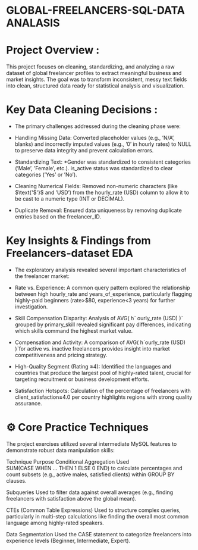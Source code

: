 # GLOBAL-FREELANCERS-SQL-DATA ANALASIS 
# Project Overview :
 This project focuses on cleaning, standardizing, and analyzing a raw dataset of global freelancer profiles to extract meaningful business and market insights. The goal was to transform inconsistent, messy text fields into clean, structured data ready for statistical analysis and visualization.
 # Key Data Cleaning Decisions : 
* The primary challenges addressed during the cleaning phase were:
 
* Handling Missing Data: Converted placeholder values (e.g., ’N/A’, blanks) and incorrectly imputed values (e.g., ’0’ in hourly rates) to NULL to preserve data integrity and prevent calculation errors.

* Standardizing Text:
*Gender was standardized to consistent categories (’Male’, ’Female’, etc.).
is_active status was standardized to clear categories (’Yes’ or ’No’).

* Cleaning Numerical Fields: Removed non-numeric characters (like $\text{'$'}$ and ’USD’) from the hourly_rate (USD) column to allow it to be cast to a numeric type (INT or DECIMAL).

* Duplicate Removal: Ensured data uniqueness by removing duplicate entries based on the freelancer_ID.

# Key Insights & Findings from Freelancers-dataset  EDA
* The exploratory analysis revealed several important characteristics of the freelancer market:

 * Rate vs. Experience: A common query pattern explored the relationship between high hourly_rate and years_of_experience, particularly flagging highly-paid beginners (rate>$80, experience<3 years) for further investigation.

* Skill Compensation Disparity: Analysis of AVG( 
hˋ ourly_rate (USD) )ˋ grouped by primary_skill revealed significant pay differences, indicating which skills command the highest market value.

* Compensation and Activity: A comparison of AVG( 
hˋourly_rate (USD) )ˋfor active vs. inactive freelancers provides insight into market competitiveness and pricing strategy.

* High-Quality Segment (Rating ≥4): Identified the languages and countries that produce the largest pool of highly-rated talent, crucial for targeting recruitment or business development efforts.

* Satisfaction Hotspots: Calculation of the percentage of freelancers with client_satisfaction≥4.0 per country highlights regions with strong quality assurance.
# ⚙️ Core Practice Techniques
The project exercises utilized several intermediate MySQL features to demonstrate robust data manipulation skills:

Technique	Purpose
Conditional Aggregation	Used SUM(CASE WHEN ... THEN 1 ELSE 0 END) to calculate percentages and count subsets (e.g., active males, satisfied clients) within GROUP BY clauses.

Subqueries	Used to filter data against overall averages (e.g., finding freelancers with satisfaction above the global mean).

CTEs (Common Table Expressions)	Used to structure complex queries, particularly in multi-step calculations like finding the overall most common language among highly-rated speakers.

Data Segmentation	Used the CASE statement to categorize freelancers into experience levels (Beginner, Intermediate, Expert).







